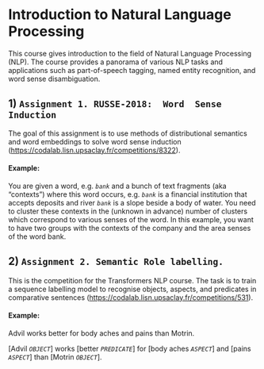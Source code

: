 # Introduction to Natural Language Processing

This course gives introduction to the field of Natural Language Processing (NLP). The course provides a panorama of various NLP tasks and applications such as part-of-speech tagging, named entity recognition, and word sense disambiguation.

## 1) `Assignment 1. RUSSE-2018:  Word  Sense Induction`

The  goal  of  this  assignment  is  to  use  methods  of  distributional  semantics  and  word embeddings  to  solve  word  sense  induction (https://codalab.lisn.upsaclay.fr/competitions/8322).

#### Example:

You are given a word, e.g. *`bank`* and a bunch of text fragments (aka “contexts”) where this word occurs, e.g. *`bank`* is a financial institution that accepts deposits and river *`bank`* is a slope beside a body of water. You need to cluster these contexts in the (unknown in advance) number of clusters which correspond to various senses of the word. In this example, you want to have two groups with the contexts of the company and the area senses of the word bank.

## 2) `Assignment 2. Semantic Role labelling.`

This is the competition for the Transformers NLP course. The task is to train a sequence labelling model to recognise objects, aspects, and predicates in comparative sentences (https://codalab.lisn.upsaclay.fr/competitions/531).

#### Example:

Advil works better for body aches and pains than Motrin. 

[Advil *`OBJECT`*] works [better *`PREDICATE`*] for [body aches *`ASPECT`*] and [pains *`ASPECT`*] 
than [Motrin *`OBJECT`*]. 
